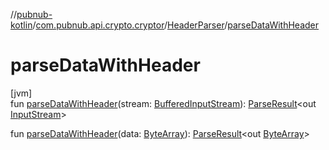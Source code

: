 //[pubnub-kotlin](../../../index.md)/[com.pubnub.api.crypto.cryptor](../index.md)/[HeaderParser](index.md)/[parseDataWithHeader](parse-data-with-header.md)

# parseDataWithHeader

[jvm]\
fun [parseDataWithHeader](parse-data-with-header.md)(stream: [BufferedInputStream](https://docs.oracle.com/javase/8/docs/api/java/io/BufferedInputStream.html)): [ParseResult](../-parse-result/index.md)&lt;out [InputStream](https://docs.oracle.com/javase/8/docs/api/java/io/InputStream.html)&gt;

fun [parseDataWithHeader](parse-data-with-header.md)(data: [ByteArray](https://kotlinlang.org/api/latest/jvm/stdlib/kotlin/-byte-array/index.html)): [ParseResult](../-parse-result/index.md)&lt;out [ByteArray](https://kotlinlang.org/api/latest/jvm/stdlib/kotlin/-byte-array/index.html)&gt;

